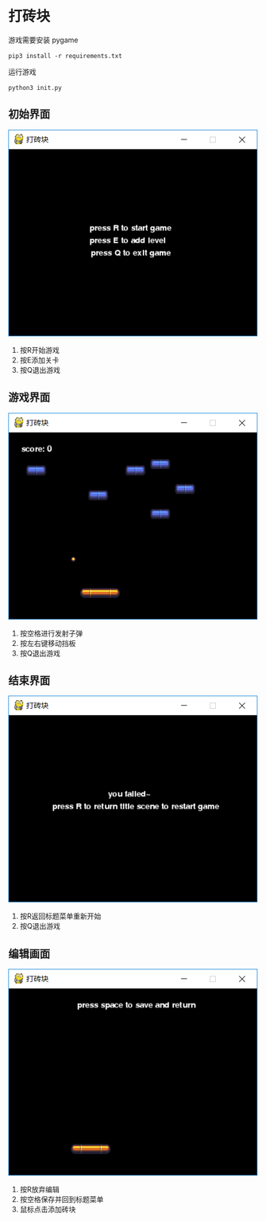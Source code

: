 # 打砖块

游戏需要安装 pygame
```
pip3 install -r requirements.txt
```
运行游戏
```
python3 init.py
```

## 初始界面

![start](images/start.png)
1. 按R开始游戏
2. 按E添加关卡
3. 按Q退出游戏

## 游戏界面

![start](images/core.png)
1. 按空格进行发射子弹
2. 按左右键移动挡板
3. 按Q退出游戏

## 结束界面

![start](images/end.png)
1. 按R返回标题菜单重新开始
2. 按Q退出游戏

## 编辑画面

![start](images/edit.png)
1. 按R放弃编辑
2. 按空格保存并回到标题菜单
3. 鼠标点击添加砖块